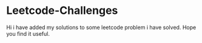 # Leetcode-Challenges
Hi i have added my solutions to some leetcode problem i have solved.
Hope you find it useful.
